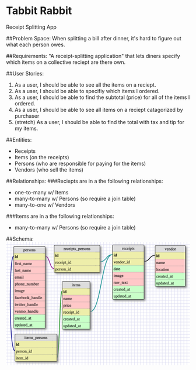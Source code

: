 Tabbit Rabbit
=============
Receipt Splitting App

##Problem Space:
When splitting a bill after dinner, it's hard to figure out what each person owes.

##Requirements:
"A receipt-splitting application" that lets diners specify
which items on a collective reciept are there own.

##User Stories:
1) As a user, I should be able to see all the items on a reciept.
2) As a user, I should be able to specifiy which items I ordered.
3) As a user, I should be able to find the subtotal (price) for all of the items I ordered.
4) As a user, I should be able to see all items on a reciept catagorized by purchaser
5) (stretch) As a user, I should be able to find the total with tax and tip for my items.

##Entities:
 - Receipts
 - Items (on the receipts)
 - Persons (who are responsible for paying for the items)
 - Vendors (who sell the items)

##Relationships:
###Reciepts are in a the following relationships:
  - one-to-many w/ Items
  - many-to-many w/ Persons (so require a join table)
  - many-to-one w/ Vendors

###Items are in a the following relationships:
 - many-to-many w/ Persons (so require a join table)

##Schema:
![Schema](public/img/schema.png "Schema")
